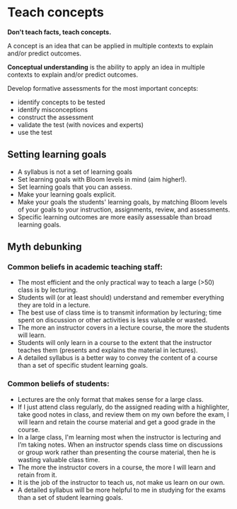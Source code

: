 
# Teach concepts

**Don't teach facts, teach concepts.**

A concept is an idea that can be applied in multiple contexts to explain and/or predict outcomes.

**Conceptual understanding** is the ability to apply an idea in multiple contexts to explain and/or predict outcomes.

Develop formative assessments for the most important concepts:

* identify concepts to be tested
* identify misconceptions
* construct the assessment
* validate the test (with novices and experts)
* use the test

## Setting learning goals

* A syllabus is not a set of learning goals
* Set learning goals with Bloom levels in mind (aim higher!).
* Set learning goals that you can assess.
* Make your learning goals explicit.
* Make your goals the students' learning goals, by matching Bloom levels of your goals to your instruction, assignments, review, and assessments.
* Specific learning outcomes are more easily assessable than broad learning goals.


## Myth debunking

### Common beliefs in academic teaching staff:

* The most efficient and the only practical way to teach a large (>50) class is by lecturing.
* Students will (or at least should) understand and remember everything they are told in a lecture.
* The best use of class time is to transmit information by lecturing; time spent on discussion or other activities is less valuable or wasted.
* The more an instructor covers in a lecture course, the more the students will learn.
* Students will only learn in a course to the extent that the instructor teaches them (presents and explains the material in lectures).
* A detailed syllabus is a better way to convey the content of a course than a set of specific student learning goals.

### Common beliefs of students:

* Lectures are the only format that makes sense for a large class.
* If I just attend class regularly, do the assigned reading with a highlighter, take good notes in class, and review them on my own before the exam, I will learn and retain the course material and get a good grade in the course.
* In a large class, I'm learning most when the instructor is lecturing and I’m taking notes. When an instructor spends class time on discussions or group work rather than presenting the course material, then he is wasting valuable class time.
* The more the instructor covers in a course, the more I will learn and retain from it.
* It is the job of the instructor to teach us, not make us learn on our own.
* A detailed syllabus will be more helpful to me in studying for the exams than a set of student learning goals.

